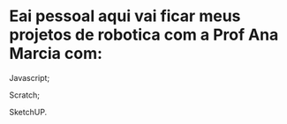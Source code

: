 # Eai pessoal aqui vai ficar meus projetos de robotica com a Prof Ana Marcia com:
Javascript;

Scratch;

SketchUP.
